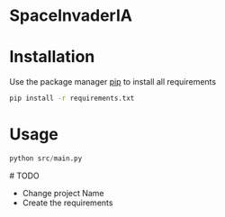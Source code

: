 # SpaceInvaderIA

# Installation
Use the package manager [pip](https://pip.pypa.io/en/stable/) to install all requirements
```bash
pip install -r requirements.txt
```

# Usage
```python
python src/main.py
```

# TODO
- Change project Name
- Create the requirements

